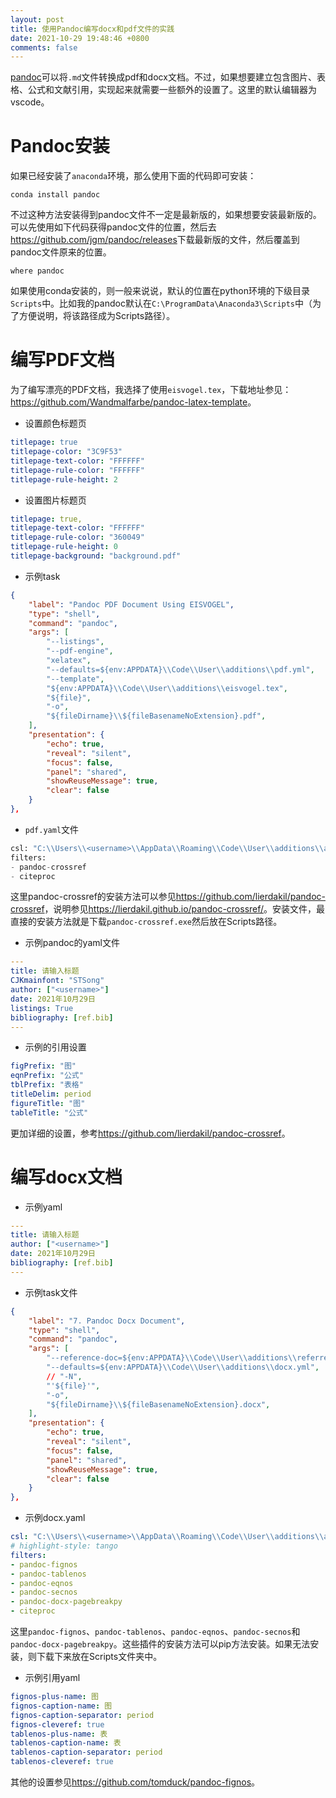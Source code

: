 ```yaml
---
layout: post
title: 使用Pandoc编写docx和pdf文件的实践
date: 2021-10-29 19:48:46 +0800
comments: false
---
```


[pandoc](https://pandoc.org/)可以将`.md`文件转换成pdf和docx文档。不过，如果想要建立包含图片、表格、公式和文献引用，实现起来就需要一些额外的设置了。这里的默认编辑器为vscode。

# Pandoc安装

如果已经安装了`anaconda`环境，那么使用下面的代码即可安装：

```batch
conda install pandoc
```

不过这种方法安装得到pandoc文件不一定是最新版的，如果想要安装最新版的。可以先使用如下代码获得pandoc文件的位置，然后去<https://github.com/jgm/pandoc/releases>下载最新版的文件，然后覆盖到pandoc文件原来的位置。

```batch
where pandoc
```

如果使用conda安装的，则一般来说说，默认的位置在python环境的下级目录`Scripts`中。比如我的pandoc默认在`C:\ProgramData\Anaconda3\Scripts`中（为了方便说明，将该路径成为Scripts路径）。

# 编写PDF文档

为了编写漂亮的PDF文档，我选择了使用`eisvogel.tex`，下载地址参见：<https://github.com/Wandmalfarbe/pandoc-latex-template>。

- 设置颜色标题页

```yaml
titlepage: true
titlepage-color: "3C9F53"
titlepage-text-color: "FFFFFF"
titlepage-rule-color: "FFFFFF"
titlepage-rule-height: 2
```

- 设置图片标题页

```yaml
titlepage: true,
titlepage-text-color: "FFFFFF"
titlepage-rule-color: "360049"
titlepage-rule-height: 0
titlepage-background: "background.pdf"
```

- 示例task

```json
{
    "label": "Pandoc PDF Document Using EISVOGEL",
    "type": "shell",
    "command": "pandoc",
    "args": [
        "--listings",
        "--pdf-engine",
        "xelatex",
        "--defaults=${env:APPDATA}\\Code\\User\\additions\\pdf.yml",
        "--template",
        "${env:APPDATA}\\Code\\User\\additions\\eisvogel.tex",
        "${file}",
        "-o",
        "${fileDirname}\\${fileBasenameNoExtension}.pdf",
    ],
    "presentation": {
        "echo": true,
        "reveal": "silent",
        "focus": false,
        "panel": "shared",
        "showReuseMessage": true,
        "clear": false
    }
},
```

- `pdf.yaml`文件

```py
csl: "C:\\Users\\<username>\\AppData\\Roaming\\Code\\User\\additions\\american-chemical-society.csl"
filters:
- pandoc-crossref
- citeproc
```

这里pandoc-crossref的安装方法可以参见<https://github.com/lierdakil/pandoc-crossref>，说明参见<https://lierdakil.github.io/pandoc-crossref/>。安装文件，最直接的安装方法就是下载`pandoc-crossref.exe`然后放在Scripts路径。

- 示例pandoc的yaml文件

```yaml
---
title: 请输入标题
CJKmainfont: "STSong"
author: ["<username>"]
date: 2021年10月29日
listings: True
bibliography: [ref.bib]
---
```

- 示例的引用设置

```yaml
figPrefix: "图"
eqnPrefix: "公式"
tblPrefix: "表格"
titleDelim: period
figureTitle: "图"
tableTitle: "公式"
```

更加详细的设置，参考<https://github.com/lierdakil/pandoc-crossref>。


# 编写docx文档

- 示例yaml

```yaml
---
title: 请输入标题
author: ["<username>"]
date: 2021年10月29日
bibliography: [ref.bib]
---
```

- 示例task文件

```json
{
    "label": "7. Pandoc Docx Document",
    "type": "shell",
    "command": "pandoc",
    "args": [
        "--reference-doc=${env:APPDATA}\\Code\\User\\additions\\referrence.docx",
        "--defaults=${env:APPDATA}\\Code\\User\\additions\\docx.yml",
        // "-N",
        "'${file}'",
        "-o",
        "${fileDirname}\\${fileBasenameNoExtension}.docx",
    ],
    "presentation": {
        "echo": true,
        "reveal": "silent",
        "focus": false,
        "panel": "shared",
        "showReuseMessage": true,
        "clear": false
    }
},
```

- 示例docx.yaml

```yaml
csl: "C:\\Users\\<username>\\AppData\\Roaming\\Code\\User\\additions\\american-chemical-society.csl"
# highlight-style: tango
filters:
- pandoc-fignos
- pandoc-tablenos
- pandoc-eqnos
- pandoc-secnos
- pandoc-docx-pagebreakpy
- citeproc
```

这里`pandoc-fignos`、`pandoc-tablenos`、`pandoc-eqnos`、`pandoc-secnos`和`pandoc-docx-pagebreakpy`。这些插件的安装方法可以pip方法安装。如果无法安装，则下载下来放在Scripts文件夹中。

- 示例引用yaml

```yaml
fignos-plus-name: 图
fignos-caption-name: 图
fignos-caption-separator: period
fignos-cleveref: true
tablenos-plus-name: 表
tablenos-caption-name: 表
tablenos-caption-separator: period
tablenos-cleveref: true
```

其他的设置参见<https://github.com/tomduck/pandoc-fignos>。


